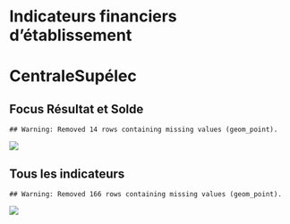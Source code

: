 Indicateurs financiers d’établissement
================

# CentraleSupélec

## Focus Résultat et Solde

    ## Warning: Removed 14 rows containing missing values (geom_point).

![](centralesupélec_files/figure-gfm/etab.focus-1.png)<!-- -->

## Tous les indicateurs

    ## Warning: Removed 166 rows containing missing values (geom_point).

![](centralesupélec_files/figure-gfm/etab-1.png)<!-- -->
